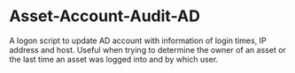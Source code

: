 # Asset-Account-Audit-AD

A logon script to update AD account with information of login times, IP address and host. Useful when trying to determine the owner of an asset or the last time an asset was logged into and by which user.
